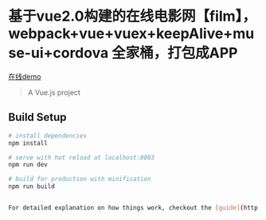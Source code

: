 # 基于vue2.0构建的在线电影网【film】，webpack+vue+vuex+keepAlive+muse-ui+cordova 全家桶，打包成APP

[在线demo](http://www.66re.cn/movie)

> A Vue.js project

## Build Setup

``` bash
# install dependencies
npm install

# serve with hot reload at localhost:8083
npm run dev

# build for production with minification
npm run build


For detailed explanation on how things work, checkout the [guide](http://vuejs-templates.github.io/webpack/) and [docs for vue-loader](http://vuejs.github.io/vue-loader).
